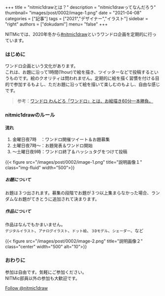 +++
title = "nitmic1drawとは？"
description = "nitmic1drawってなんだろう"
thumbnail= "images/post/0002/image-1.png"
date = "2021-04-08"
categories = ["記事"]
tags = ["2021","デザイナー","イラスト"]
sidebar = "right"
authors = ["dokudami"]
menu= "false"
+++

NITMicでは、2020年冬から[#nitmic1draw](https://twitter.com/search?q=%23nitmic1draw&src=hashtag_click&f=live)というワンドロ企画を定期的に行っています。

### はじめに

ワンドロ企画という文化があります。  
これは、お題に沿って1時間(1hour)で絵を描き、ツイッターなどで投稿するというものです。絵のクオリティは問われません。定期的に絵を描く習慣を付ける目的で参加するもよし、ただお題に沿って絵を描いて楽しむのもよし、自由な感じです。


>参考：[ワンドロ わんどろ「ワンドロ」とは、お絵描き60分一本勝負。](https://dic.pixiv.net/a/%E3%83%AF%E3%83%B3%E3%83%89%E3%83%AD)

### nitmic1drawのルール

#### 流れ
1. 金曜日夜7時　：ワンドロ開催ツイート＆お題募集
2. 土曜日夜7時～：お題発表＆ワンドロ開始
3. ～土曜日夜9時：ワンドロ終了＆ハッシュタグをつけて投稿

<div class="col">
    <div class="row justify-content-center">
        {{< figure src="/images/post/0002/image-1.png" title="説明画像１" class="img-fluid" width="500">}}
    </div>
</div>


##### お題について  
お題は３つ出されます。募集の段階でお題が３つ以上集まらなかった場合、ランダムなお題がてきとうに追加されて決まります。  
##### 作品について 
作品はなんでもかまいません。  
`デジタルイラスト`、`アナログイラスト`、`ドット絵`、`３Dモデル`、`シェーダー`、など
<div class="col">
    <div class="row justify-content-center">
        {{< figure src="/images/post/0002/image-2.png" title="説明画像２" class="center" width="500" alt="10">}}
    </div>
</div>

### おわりに
参加は自由です。気軽にご参加ください。  
NITMic部員以外の参加も大歓迎です。

<a href="https://twitter.com/nitmic1draw?ref_src=twsrc%5Etfw" class="twitter-follow-button" data-show-count="false">Follow @nitmic1draw</a><script async src="https://platform.twitter.com/widgets.js" charset="utf-8"></script>
<link href="/dist/css/center.css" rel="stylesheet">